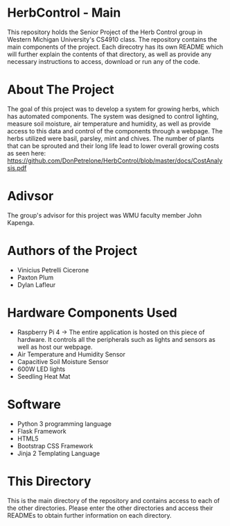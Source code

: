 # HerbControl - Main

This repository holds the Senior Project of the Herb Control group in Western Michigan University's CS4910 class. The repository contains the main components of the project. Each direcotry has its own README which will further explain the contents of that directory, as well as provide any necessary instructions to access, download or run any of the code.

# About The Project

The goal of this project was to develop a system for growing herbs, which has automated components. The system was designed to control lighting, measure soil moisture, air temperature and humidity, as well as provide access to this data and control of the components through a webpage. The herbs utilized were basil, parsley, mint and chives. The number of plants that can be sprouted and their long life lead to lower overall growing costs as seen here:
https://github.com/DonPetrelone/HerbControl/blob/master/docs/CostAnalysis.pdf

# Adivsor

The group's advisor for this project was WMU faculty member John Kapenga.

# Authors of the Project

- Vinicius Petrelli Cicerone
- Paxton Plum
- Dylan Lafleur

# Hardware Components Used

- Raspberry Pi 4 -> The entire application is hosted on this piece of hardware. It controls all the peripherals such as lights and sensors as well as host our webpage.
- Air Temperature and Humidity Sensor
- Capacitive Soil Moisture Sensor
- 600W LED lights
- Seedling Heat Mat

# Software

- Python 3 programming language
- Flask Framework
- HTML5
- Bootstrap CSS Framework
- Jinja 2 Templating Language

# This Directory

This is the main directory of the repository and contains access to each of the other directories. Please enter the other directories and access their READMEs to obtain further information on each directory.

